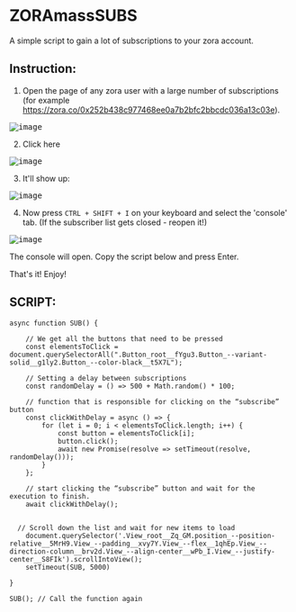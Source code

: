 # ZORAmassSUBS
A simple script to gain a lot of subscriptions to your zora account.

## Instruction:

1) Open the page of any zora user with a large number of subscriptions (for example https://zora.co/0x252b438c977468ee0a7b2bfc2bbcdc036a13c03e).

<kbd>![image](https://github.com/Koteika1156/ZORAmassSUBS/assets/89998783/f93568b8-a4ed-4c2c-9a09-973a4d1de7aa)</kbd>

2) Click here

<kbd>![image](https://github.com/Koteika1156/ZORAmassSUBS/assets/89998783/793bb377-357f-40eb-824f-d949a80b38e8)</kbd>

3) It'll show up:

<kbd>![image](https://github.com/Koteika1156/ZORAmassSUBS/assets/89998783/c8606c50-24f1-468c-b861-75a36d7d96a7)</kbd>

4) Now press `CTRL + SHIFT + I` on your keyboard and select the 'console' tab. (If the subscriber list gets closed - reopen it!)

  <kbd> ![image](https://github.com/Koteika1156/ZORAmassSUBS/assets/89998783/2e60cbd9-dd7c-489f-a5de-ec6511a5d33b)</kbd>

   
   The console will open. Copy the script below and press Enter.
   
   That's it! Enjoy!

   

## SCRIPT:
```
async function SUB() {

    // We get all the buttons that need to be pressed
    const elementsToClick = document.querySelectorAll(".Button_root__fYgu3.Button_--variant-solid__g1ly2.Button_--color-black__t5X7L");

    // Setting a delay between subscriptions
    const randomDelay = () => 500 + Math.random() * 100;

    // function that is responsible for clicking on the “subscribe” button
    const clickWithDelay = async () => {
        for (let i = 0; i < elementsToClick.length; i++) {
            const button = elementsToClick[i];
            button.click();
            await new Promise(resolve => setTimeout(resolve, randomDelay()));
        }
    };

    // start clicking the “subscribe” button and wait for the execution to finish.
    await clickWithDelay();


  // Scroll down the list and wait for new items to load
	document.querySelector('.View_root__Zq_GM.position_--position-relative__5MrH9.View_--padding__xvy7Y.View_--flex__1qhEp.View_--direction-column__brv2d.View_--align-center__wPb_I.View_--justify-center__S8FIk').scrollIntoView();
	setTimeout(SUB, 5000) 
 
}

SUB(); // Call the function again 
```
